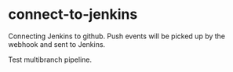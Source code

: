# connect-to-jenkins

Connecting Jenkins to github.
Push events will be picked up by the webhook and sent to Jenkins.


Test multibranch pipeline.